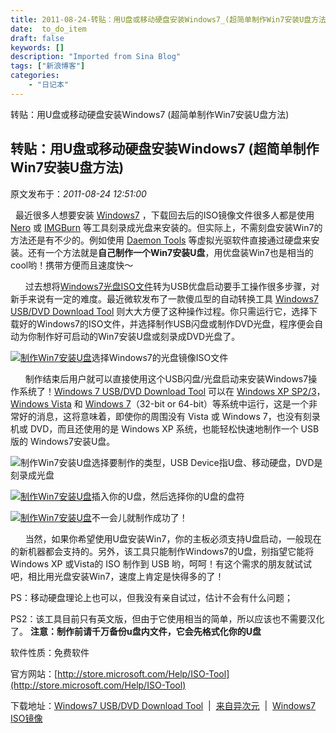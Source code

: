 ```yaml
---
title: 2011-08-24-转贴：用U盘或移动硬盘安装Windows7_(超简单制作Win7安装U盘方法)
date:  to_do_item
draft: false
keywords: []
description: "Imported from Sina Blog"
tags: ["新浪博客"]
categories: 
    - "日记本"
---
```

转贴：用U盘或移动硬盘安装Windows7 (超简单制作Win7安装U盘方法)
## 转贴：用U盘或移动硬盘安装Windows7 (超简单制作Win7安装U盘方法)

 原文发布于：*2011-08-24 12:51:00*

&#160; 最近很多人想要安装 [Windows7](http://www.iplaysoft.com/tag/windows)
，下载回去后的ISO镜像文件很多人都是使用 [Nero](http://www.iplaysoft.com/nero9-free.html) 或 [IMGBurn](http://www.iplaysoft.com/imgburn.html)
等工具刻录成光盘来安装的。但实际上，不需刻盘安装Win7的方法还是有不少的。例如使用 [Daemon Tools](http://www.iplaysoft.com/daemon-tools-lite.html)
等虚拟光驱软件直接通过硬盘来安装。还有一个方法就是**自己制作一个Win7安装U盘**，用优盘装Win7也是相当的cool哟！携带方便而且速度快～

&#160;&#160;&#160;&#160;&#160;
过去想将[Windows7光盘ISO文件](http://www.iplaysoft.com/windows7-msdn-iso.html)转为USB优盘启动要手工操作很多步骤，对新手来说有一定的难度。最近微软发布了一款傻瓜型的自动转换工具
[Windows7
USB/DVD Download Tool](http://www.iplaysoft.com/win7-usb-dvd-download-tool.html)
则大大方便了这种操作过程。你只需运行它，选择下载好的Windows7的ISO文件，并选择制作USB闪盘或制作DVD光盘，程序便会自动为你制作好可启动的Win7安装U盘或刻录成DVD光盘了。

[![制作Win7安装U盘](http://img.iplaysoft.com/wp-content/uploads/2009/images/UWindows7Win7U_10CB9/2.png)](http://www.iplaysoft.com/win7-usb-dvd-download-tool.html)选择Windows7的光盘镜像ISO文件

&#160;&#160;&#160;&#160;&#160;
制作结束后用户就可以直接使用这个USB闪盘/光盘启动来安装Windows7操作系统了！[Windows
7 USB/DVD Download Tool](http://www.iplaysoft.com/win7-usb-dvd-download-tool.html) 可以在 [Windows XP
SP2/3](http://www.iplaysoft.com/winxp-sp3-vol.html)，[Windows
Vista](http://www.iplaysoft.com/windows-vista-sp2-msdn.html) 和 [Windows
7](http://www.iplaysoft.com/windows7-msdn-iso.html)（32-bit or 64-bit）等系统中运行，这是一个非常好的消息，这将意味着，即使你的周围没有 Vista 或
Windows 7，也没有刻录机或 DVD，而且还使用的是 Windows XP 系统，也能轻松快速地制作一个 USB 版的
Windows7安装U盘。

![制作Win7安装U盘](http://img.iplaysoft.com/wp-content/uploads/2009/images/UWindows7Win7U_10CB9/3.png)选择要制作的类型，USB Device指U盘、移动硬盘，DVD是刻录成光盘

[![制作Win7安装U盘](http://img.iplaysoft.com/wp-content/uploads/2009/images/UWindows7Win7U_10CB9/4.png)](http://www.iplaysoft.com/win7-usb-dvd-download-tool.html)插入你的U盘，然后选择你的U盘的盘符

[![制作Win7安装U盘](http://img.iplaysoft.com/wp-content/uploads/2009/images/UWindows7Win7U_10CB9/5.png)](http://www.iplaysoft.com/win7-usb-dvd-download-tool.html)不一会儿就制作成功了！

&#160;&#160;&#160;&#160;&#160;
当然，如果你希望使用U盘安装Win7，你的主板必须支持U盘启动，一般现在的新机器都会支持的。另外，该工具只能制作Windows7的U盘，别指望它能将
Windows XP 或Vista的 ISO 制作到 USB
哟，呵呵！有这个需求的朋友就试试吧，相比用光盘安装Win7，速度上肯定是快得多的了！

PS：移动硬盘理论上也可以，但我没有亲自试过，估计不会有什么问题；

PS2：该工具目前只有英文版，但由于它使用相当的简单，所以应该也不需要汉化了。
**注意：制作前请千万备份u盘内文件，它会先格式化你的U盘**

软件性质：免费软件

官方网站：[http://store.microsoft.com/Help/ISO-Tool](http://store.microsoft.com/Help/ISO-Tool)

下载地址：[Windows7
USB/DVD Download Tool](http://dl.iplaysoft.com/files/412.html)&#160; |&#160;
[来自异次元](http://www.iplaysoft.com/win7-usb-dvd-download-tool.html)&#160;
|&#160; [Windows7
ISO镜像](http://www.iplaysoft.com/windows7-msdn-iso.html)


